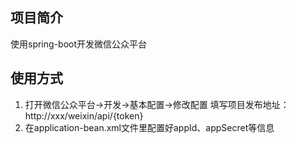 ## 项目简介
使用spring-boot开发微信公众平台

## 使用方式
1. 打开微信公众平台->开发->基本配置->修改配置 填写项目发布地址：http://xxx/weixin/api/{token}
2. 在application-bean.xml文件里配置好appId、appSecret等信息
